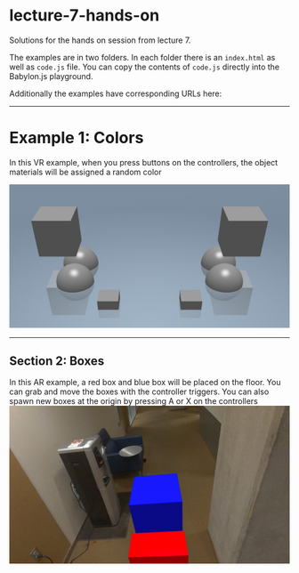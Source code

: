 # lecture-7-hands-on
Solutions for the hands on session from lecture 7.

The examples are in two folders. In each folder there is an `index.html` as well as `code.js` file. You can copy the contents of `code.js` directly into the Babylon.js playground.

Additionally the examples have corresponding URLs here:


---

# Example 1: Colors
In this VR example, when you press buttons on the controllers, the object materials will be assigned a random color

![Section 1](./media/img1.jpg)

---

## Section 2: Boxes
In this AR example, a red box and blue box will be placed on the floor. You can grab and move the boxes with the controller triggers. You can also spawn new boxes at the origin by pressing A or X on the controllers
![Section 2](./media/img2.jpg)
